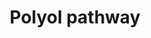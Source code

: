 ---
annotations:
- type: Pathway Ontology
  value: polyol pathway
authors:
- MaintBot
- Khanspers
- Fehrhart
description: When glucose is unused, it is metabolized via the polyol pathway. This
  pathway consists of two main enzymatic steps. First, glucose is reduced to sorbitol
  by aldose reductase. In this step, NADPH is oxidized to NADP+. The next step is
  the oxidation of sorbitol to D-fructose by sorbitol dehydrogenase. Fructose can
  then be phosphorylated by fructokinase and subsequently be metabolized via dihydroxyacetone
  phosphate or glyceraldehyde to D-glyceraldehyde 3-phosphate, which can be used as
  a substrate in the process of glycolysis. The sorbitol pathway plays a role in diabetic
  renal complications because aldose reductase metabolizes the excess of glucose to
  toxic metabolites that induce hyperfiltration and glomerular dysfunction.
last-edited: 2019-08-16
organisms:
- Equus caballus
redirect_from:
- /index.php/Pathway:WP1218
- /instance/WP1218
schema-jsonld:
- '@context': https://schema.org/
  '@id': https://wikipathways.github.io/pathways/WP1218.html
  '@type': Dataset
  creator:
    '@type': Organization
    name: WikiPathways
  description: When glucose is unused, it is metabolized via the polyol pathway. This
    pathway consists of two main enzymatic steps. First, glucose is reduced to sorbitol
    by aldose reductase. In this step, NADPH is oxidized to NADP+. The next step is
    the oxidation of sorbitol to D-fructose by sorbitol dehydrogenase. Fructose can
    then be phosphorylated by fructokinase and subsequently be metabolized via dihydroxyacetone
    phosphate or glyceraldehyde to D-glyceraldehyde 3-phosphate, which can be used
    as a substrate in the process of glycolysis. The sorbitol pathway plays a role
    in diabetic renal complications because aldose reductase metabolizes the excess
    of glucose to toxic metabolites that induce hyperfiltration and glomerular dysfunction.
  keywords:
  - Dihydroxyacetone phosphate
  - XP_001504061.1
  - D-Glyceraldehyde 3-phosphate
  - D-Fructose
  - XP_001502594.1
  - Glyceraldehyde
  - Sorbitol
  - XP_001918240.1
  - D-Glucose
  - ALR2
  - Fructose 1-phosphate
  license: CC0
  name: Polyol pathway
seo: CreativeWork
title: Polyol pathway
wpid: WP1218
---